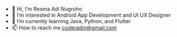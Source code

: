 - 👋 Hi, I’m Resma Adi Nugroho
- 👀 I’m interested in Android App Development and UI UX Designer
- 🌱 I’m currently learning Java, Python, and Flutter
- 📫 How to reach me coderadin@gmail.com

<!---
dinug-c/dinug-c is a ✨ special ✨ repository because its `README.md` (this file) appears on your GitHub profile.
You can click the Preview link to take a look at your changes.
--->
